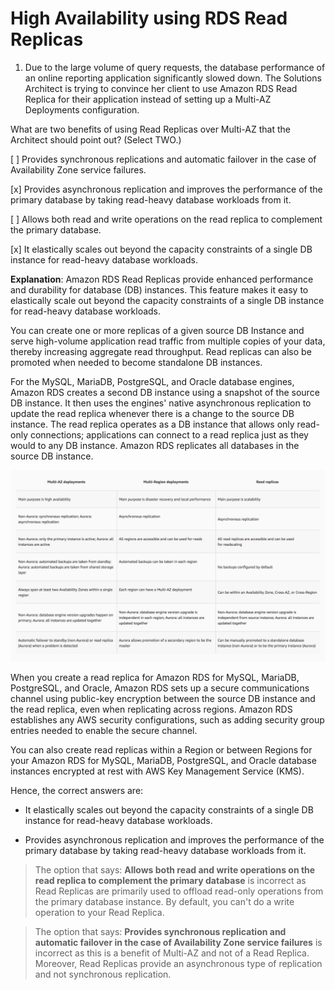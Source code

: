 # High Availability using RDS Read Replicas

1. Due to the large volume of query requests, the database performance of an online reporting application significantly slowed down. The Solutions Architect is trying to convince her client to use Amazon RDS Read Replica for their application instead of setting up a Multi-AZ Deployments configuration.

What are two benefits of using Read Replicas over Multi-AZ that the Architect should point out? (Select TWO.)

[ ] Provides synchronous replications and automatic failover in the case of Availability Zone service failures.

[x] Provides asynchronous replication and improves the performance of the primary database by taking read-heavy database workloads from it.

[ ] Allows both read and write operations on the read replica to complement the primary database.

[x] It elastically scales out beyond the capacity constraints of a single DB instance for read-heavy database workloads.

**Explanation**: Amazon RDS Read Replicas provide enhanced performance and durability for database (DB) instances. This feature makes it easy to elastically scale out beyond the capacity constraints of a single DB instance for read-heavy database workloads.

You can create one or more replicas of a given source DB Instance and serve high-volume application read traffic from multiple copies of your data, thereby increasing aggregate read throughput. Read replicas can also be promoted when needed to become standalone DB instances.

For the MySQL, MariaDB, PostgreSQL, and Oracle database engines, Amazon RDS creates a second DB instance using a snapshot of the source DB instance. It then uses the engines' native asynchronous replication to update the read replica whenever there is a change to the source DB instance. The read replica operates as a DB instance that allows only read-only connections; applications can connect to a read replica just as they would to any DB instance. Amazon RDS replicates all databases in the source DB instance.

![Fig. 1 Multi-AZ deployments, Multi-Region deployments, Read replicas](../../../../img/databases/rds/high-availability/fig01.png)

When you create a read replica for Amazon RDS for MySQL, MariaDB, PostgreSQL, and Oracle, Amazon RDS sets up a secure communications channel using public-key encryption between the source DB instance and the read replica, even when replicating across regions. Amazon RDS establishes any AWS security configurations, such as adding security group entries needed to enable the secure channel.

You can also create read replicas within a Region or between Regions for your Amazon RDS for MySQL, MariaDB, PostgreSQL, and Oracle database instances encrypted at rest with AWS Key Management Service (KMS).

Hence, the correct answers are:

* It elastically scales out beyond the capacity constraints of a single DB instance for read-heavy database workloads.

* Provides asynchronous replication and improves the performance of the primary database by taking read-heavy database workloads from it.

> The option that says: **Allows both read and write operations on the read replica to complement the primary database** is incorrect as Read Replicas are primarily used to offload read-only operations from the primary database instance. By default, you can't do a write operation to your Read Replica.

> The option that says: **Provides synchronous replication and automatic failover in the case of Availability Zone service failures** is incorrect as this is a benefit of Multi-AZ and not of a Read Replica. Moreover, Read Replicas provide an asynchronous type of replication and not synchronous replication.

<br />
